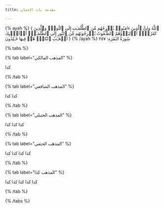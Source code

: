 ```yaml
---
title: مقدمة باب الإحسان

---
```

{% ayah %} { ٱللَّهُ وَلِیُّ ٱلَّذِینَ ءَامَنُوا۟ یُخۡرِجُهُم مِّنَ ٱلظُّلُمَـٰتِ إِلَى ٱلنُّورِۖ وَٱلَّذِینَ كَفَرُوۤا۟ أَوۡلِیَاۤؤُهُمُ ٱلطَّـٰغُوتُ یُخۡرِجُونَهُم مِّنَ ٱلنُّورِ إِلَى ٱلظُّلُمَـٰتِۗ أُو۟لَـٰۤىِٕكَ أَصۡحَـٰبُ ٱلنَّارِۖ هُمۡ فِیهَا خَـٰلِدُونَ } {% /ayah %}
سُورَةُ البَقَرَةِ: ٢٥٧ 





{% tabs %}

{% tab label="المذهب المالكي" %}

كذا

{% /tab %}

{% tab label="المذهب الشافعي" %}

كذا كذا

{% /tab %}

{% tab label="المذهب الحنبلي" %} 

كذا كذا كذا

{% /tab %}

{% tab label="المذهب الحنفي" %} 

كذا كذا كذا كذا

{% /tab %}

{% tab label="المذهب كذا" %}

كذا كذا كذا كذا كذا

{% /tab %}

{% /tabs %}
<!--stackedit_data:
eyJoaXN0b3J5IjpbMTA1ODMxNzY3OCwxNjkxMzcxMDMyLC0xMT
I4Nzg4NzIwLC01MTM0MzczNzAsNDQ3NDUxNzIyXX0=
-->